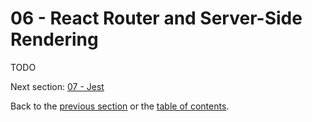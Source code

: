 # 06 - React Router and Server-Side Rendering

TODO

Next section: [07 - Jest](/tutorial/07-jest#07---jest)

Back to the [previous section](/tutorial/05-redux-immutable-fetch#05---redux-immutable-fetch) or the [table of contents](https://github.com/verekia/js-stack-from-scratch#table-of-contents).
